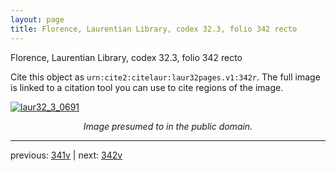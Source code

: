 ```yaml
---
layout: page
title: Florence, Laurentian Library, codex 32.3, folio 342 recto
---
```


Florence, Laurentian Library, codex 32.3, folio 342 recto

Cite this object as `urn:cite2:citelaur:laur32pages.v1:342r`.  The full image is linked to a citation tool you can use to cite regions of the image.

[![laur32_3_0691](http://www.homermultitext.org/iipsrv?IIIF=/project/homer/pyramidal/deepzoom/citelaur/laur32imgs/v1/laur32_3_0691.tif/full/800,/0/default.jpg)](http://www.homermultitext.org/ict2/?urn=urn:cite2:citelaur:laur32imgs.v1:laur32_3_0691) 

<p style="text-align: center; font-style: italic;">Image presumed to in the public domain.</p>

---

previous: [341v](../341v/) | next: [342v](../342v/)